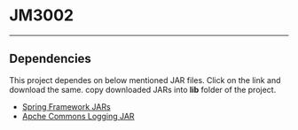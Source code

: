 # JM3002
----
## Dependencies
This project dependes on below mentioned JAR files. Click on the link and download the same. copy downloaded JARs into **lib** folder of the project.
* [Spring Framework JARs](https://drive.google.com/uc?id=0B-KT-0HsatNleWgtT1l6U0NQeTA&export=download)
* [Apche Commons Logging JAR](http://central.maven.org/maven2/commons-logging/commons-logging/1.2/commons-logging-1.2.jar)
